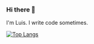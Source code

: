 ### Hi there 👋

I'm Luis. I write code sometimes.


[![Top Langs](https://github-readme-stats.vercel.app/api/top-langs/?username=LKezHn&hide=css,prolog&layout=compact&theme=dark)](https://github.com/anuraghazra/github-readme-stats)

<!--
**LKezHn/LKezHn** is a ✨ _special_ ✨ repository because its `README.md` (this file) appears on your GitHub profile.

Here are some ideas to get you started:

- 🔭 I’m currently working on ...
- 🌱 I’m currently learning ...
- 👯 I’m looking to collaborate on ...
- 🤔 I’m looking for help with ...
- 💬 Ask me about ...
- 📫 How to reach me: ...
- 😄 Pronouns: ...
- ⚡ Fun fact: ...
-->
